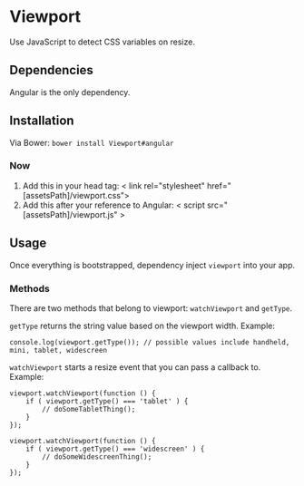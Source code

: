 Viewport
========

Use JavaScript to detect CSS variables on resize.

## Dependencies ##

Angular is the only dependency.

## Installation ##

Via Bower: <code>bower install Viewport#angular</code>

### Now ###
1. Add this in your head tag:
    < link rel="stylesheet" href="[assetsPath]/viewport.css">
2. Add this after your reference to Angular:
    < script src="[assetsPath]/viewport.js" ></script >

## Usage ##

Once everything is bootstrapped, dependency inject <code>viewport</code> into your app.

### Methods ###

There are two methods that belong to viewport: <code>watchViewport</code> and <code>getType</code>.

<code>getType</code> returns the string value based on the viewport width. Example:

    console.log(viewport.getType()); // possible values include handheld, mini, tablet, widescreen

<code>watchViewport</code> starts a resize event that you can pass a callback to. Example:

    viewport.watchViewport(function () {
        if ( viewport.getType() === 'tablet' ) {
            // doSomeTabletThing();
        }
    });

    viewport.watchViewport(function () {
        if ( viewport.getType() === 'widescreen' ) {
            // doSomeWidescreenThing();
        }
    });

